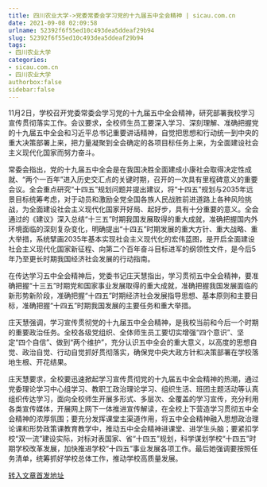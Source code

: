 ```yaml
---
title: 四川农业大学->党委常委会学习党的十九届五中全会精神 | sicau.com.cn
date: 2021-09-08 02:09:58
urlname: 52392f6f55ed10c493dea5ddeaf29b94
slug: 52392f6f55ed10c493dea5ddeaf29b94
tags: 
- 四川农业大学
categories:
- sicau.com.cn
- 四川农业大学
authorbox:false
sidebar:false
---
```

11月2日，学校召开党委常委会学习党的十九届五中全会精神，研究部署我校学习宣传贯彻落实工作。会议要求，全校师生员工要深入学习、深刻理解、准确把握党的十九届五中全会和习近平总书记重要讲话精神，自觉把思想和行动统一到中央的重大决策部署上来，把力量凝聚到全会确定的各项目标任务上来，为全面建设社会主义现代化国家而努力奋斗。

常委会指出，党的十九届五中全会是在我国决胜全面建成小康社会取得决定性成就、“两个一百年”进入历史交汇点的关键时期，召开的一次具有里程碑意义的重要会议。全会重点研究“十四五”规划问题并提出建议，将“十四五”规划与2035年远景目标统筹考虑，对于动员和激励全党全国各族人民战胜前进道路上各种风险挑战，为全面建设社会主义现代化国家开好局、起好步，具有十分重要的意义。全会通过的《建议》深入总结“十三五”时期我国发展取得的重大成就，准确把握国内外环境面临的深刻复杂变化，明确提出“十四五”时期发展的重大方针、重大战略、重大举措，系统擘画2035年基本实现社会主义现代化的宏伟蓝图，是开启全面建设社会主义现代化国家新征程、向第二个百年奋斗目标进军的纲领性文件，是今后5年乃至更长时期我国经济社会发展的行动指南。

在传达学习五中全会精神后，党委书记庄天慧指出，学习贯彻五中全会精神，要准确把握“十三五”时期党和国家事业发展取得的重大成就，准确把握我国发展面临的新形势新阶段，准确把握“十四五”时期经济社会发展指导思想、基本原则和主要目标，准确把握“十四五”时期我国发展的主要任务和重大举措。

庄天慧强调，学习宣传贯彻党的十九届五中全会精神，是我校当前和今后一个时期的重要政治任务。全校各级党组织、全体师生员工要切实增强“四个意识”、坚定“四个自信”、做到“两个维护”，充分认识五中全会的重大意义，以高度的思想自觉、政治自觉、行动自觉抓好贯彻落实，确保党中央大政方针和决策部署在学校落地生根、开花结果。

庄天慧要求，全校要迅速掀起学习宣传贯彻党的十九届五中全会精神的热潮，通过党委理论学习中心组学习、教职工政治理论学习、组织生活、班团主题活动等认真组织传达学习，面向全校师生开展多形式、多层次、全覆盖的学习宣传，充分利用各类宣传媒体，开展网上网下一体推进宣传解读，在全校上下营造学习贯彻五中全会精神的浓厚氛围；要充分发挥课堂主渠道作用，将五中全会精神融入思想政治理论课和形势政策课教育教学中，推动五中全会精神进课堂、进学生头脑；要紧扣学校“双一流”建设实际，对标对表国家、省“十四五”规划，科学谋划学校“十四五”时期学校改革发展，加快推进学校“十四五”事业发展各项工作。最后她强调要按照任务清单，统筹抓好学校总体工作，推动学校高质量发展。



[转入文章首发地址](https://news.sicau.edu.cn/info/1135/59656.htm)